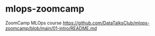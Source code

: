 # mlops-zoomcamp
ZoomCamp MLOps 
course https://github.com/DataTalksClub/mlops-zoomcamp/blob/main/01-intro/README.md
